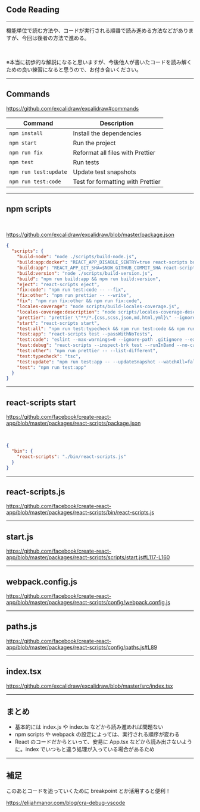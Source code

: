 <!-- sectionTitle: Code Reading -->

## Code Reading

---

機能単位で読む方法や、コードが実行される順番で読み進める方法などがありますが、今回は後者の方法で進める。

<br />

※本当に初歩的な解説になると思いますが、今後他人が書いたコードを読み解くための良い練習になると思うので、お付き合いください。

---

## Commands

https://github.com/excalidraw/excalidraw#commands

| Command               | Description                       |
| --------------------- | --------------------------------- |
| `npm install`         | Install the dependencies          |
| `npm start`           | Run the project                   |
| `npm run fix`         | Reformat all files with Prettier  |
| `npm test`            | Run tests                         |
| `npm run test:update` | Update test snapshots             |
| `npm run test:code`   | Test for formatting with Prettier |

---

## npm scripts

<br />

https://github.com/excalidraw/excalidraw/blob/master/package.json

```json
{
  "scripts": {
    "build-node": "node ./scripts/build-node.js",
    "build:app:docker": "REACT_APP_DISABLE_SENTRY=true react-scripts build",
    "build:app": "REACT_APP_GIT_SHA=$NOW_GITHUB_COMMIT_SHA react-scripts build",
    "build:version": "node ./scripts/build-version.js",
    "build": "npm run build:app && npm run build:version",
    "eject": "react-scripts eject",
    "fix:code": "npm run test:code -- --fix",
    "fix:other": "npm run prettier -- --write",
    "fix": "npm run fix:other && npm run fix:code",
    "locales-coverage": "node scripts/build-locales-coverage.js",
    "locales-coverage:description": "node scripts/locales-coverage-description.js",
    "prettier": "prettier \"**/*.{css,scss,json,md,html,yml}\" --ignore-path=.eslintignore",
    "start": "react-scripts start",
    "test:all": "npm run test:typecheck && npm run test:code && npm run test:other && npm run test:app -- --watchAll=false",
    "test:app": "react-scripts test --passWithNoTests",
    "test:code": "eslint --max-warnings=0 --ignore-path .gitignore --ext .js,.ts,.tsx .",
    "test:debug": "react-scripts --inspect-brk test --runInBand --no-cache",
    "test:other": "npm run prettier -- --list-different",
    "test:typecheck": "tsc",
    "test:update": "npm run test:app -- --updateSnapshot --watchAll=false",
    "test": "npm run test:app"
  }
}
```

---

## react-scripts start

https://github.com/facebook/create-react-app/blob/master/packages/react-scripts/package.json

<br />

```json
{
  "bin": {
    "react-scripts": "./bin/react-scripts.js"
  }
}
```

---

## react-scripts.js

https://github.com/facebook/create-react-app/blob/master/packages/react-scripts/bin/react-scripts.js

---

## start.js

https://github.com/facebook/create-react-app/blob/master/packages/react-scripts/scripts/start.js#L117-L160

---

## webpack.config.js

https://github.com/facebook/create-react-app/blob/master/packages/react-scripts/config/webpack.config.js

---

## paths.js

https://github.com/facebook/create-react-app/blob/master/packages/react-scripts/config/paths.js#L89

---

## index.tsx

https://github.com/excalidraw/excalidraw/blob/master/src/index.tsx

---

## まとめ

- 基本的には index.js や index.ts などから読み進めれば問題ない
- npm scripts や webpack の設定によっては、実行される順序が変わる
- React のコードだからといって、安易に App.tsx などから読み出さないように。index でいつもと違う処理が入っている場合があるため

---

## 補足

このあとコードを追っていくために breakpoint とか活用すると便利！

https://elijahmanor.com/blog/cra-debug-vscode
